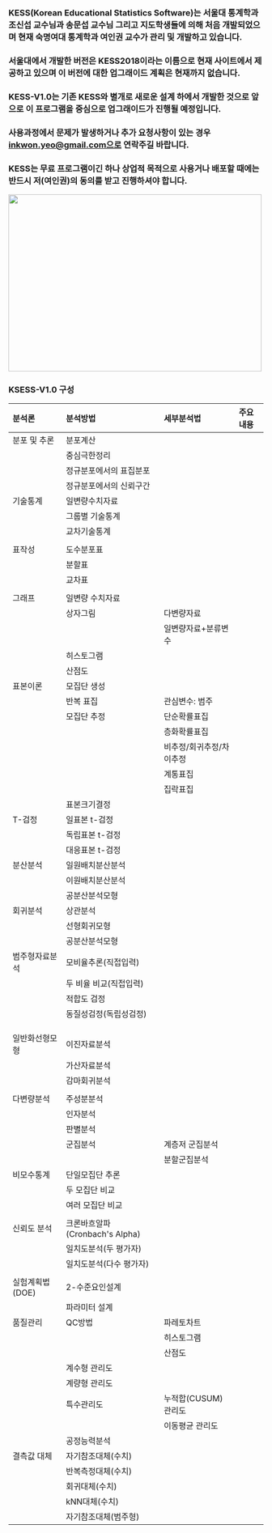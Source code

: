### KESS(Korean Educational Statistics Software)는 서울대 통계학과 조신섭 교수님과 송문섭 교수님 그리고 지도학생들에 의해 처음 개발되었으며 현재 숙명여대 통계학과 여인권 교수가 관리 및 개발하고 있습니다. 
### 서울대에서 개발한 버전은 KESS2018이라는 이름으로 현재 사이트에서 제공하고 있으며 이 버전에 대한 업그래이드 계획은 현재까지 없습니다.
### KESS-V1.0는 기존 KESS와 별개로 새로운 설계 하에서 개발한 것으로 앞으로 이 프로그램을 중심으로 업그래이드가 진행될 예정입니다. 
### 사용과정에서 문제가 발생하거나 추가 요청사항이 있는 경우 inkwon.yeo@gmail.com으로 연락주길 바랍니다.
### KESS는 무료 프로그램이긴 하나 상업적 목적으로 사용거나 배포할 때에는 반드시 저(여인권)의 동의를 받고 진행하셔야 합니다.
<img src="https://user-images.githubusercontent.com/27664894/167245572-005827a4-85db-4109-a5d3-0a159f59f51a.jpg" width=500 height=350>

### KSESS-V1.0 구성

|분석론 | 분석방법 | 세부분석법| 주요내용|
|:---|:---|:---|:---|
|	분포 및 추론	|	분포계산	|		|
|		|	중심극한정리	|		|
|		|	정규분포에서의 표집분포	|		|
|		|	정규분포에서의 신뢰구간	|		|
|	기술통계	|	일변량수치자료	|		|
|		|	그룹별 기술통계	|		|
|		|	교차기술통계	|		|
|		|		|		|
|	표작성	|	도수분포표	|		|
|		|	분할표	|		|
|		|	교차표	|		|
|		|		|		|
|	그래프	|	일변량 수치자료	|		|
|		|	상자그림	|	다변량자료	|
|		|		|	일변량자료+분류변수	|
|		|	히스토그램	|		|
|		|	산점도	|		|
|	표본이론	|	모집단 생성	|		|
|		|	반복 표집	|	관심변수: 범주	|
|		|	모집단 추정	|	단순확률표집	|
|		|		|	층화확률표집	|
|		|		|	비추정/회귀추정/차이추정	|
|		|		|	계통표집	|
|		|		|	집락표집	|
|		|	표본크기결정	|		|
|	T-검정	|	일표본 t-검정	|		|
|		|	독립표본 t-검정	|		|
|		|	대응표본 t-검정	|		|
|	분산분석	|	일원배치분산분석	|		|
|		|	이원배치분산분석	|		|
|		|	공분산분석모형	|		|
|	회귀분석	|	상관분석	|		|
|		|	선형회귀모형	|		|
|		|	공분산분석모형	|		|
|	범주형자료분석	|	모비율추론(직접입력)	|		|
|		|	두 비율 비교(직접입력)	|		|
|		|	적합도 검정	|		|
|		|	동질성검정(독립성검정)	|		|
|		|		|		|
|		|		|		|
|		|		|		|
|	일반화선형모형	|	이진자료분석	|		|
|		|	가산자료분석	|		|
|		|	감마회귀분석	|		|
|		|		|		|
|	다변량분석	|	주성분분석	|		|
|		|	인자분석	|		|
|		|	판별분석	|		|
|		|	군집분석	|	계층저 군집분석	|
|		|		|	분할군집분석	|
|	비모수통계	|	단일모집단 추론	|		|
|		|	두 모집단 비교	|		|
|		|	여러 모집단 비교	|		|
|		|		|		|
|	신뢰도 분석	|	크론바흐알파(Cronbach's Alpha)	|		|
|		|	일치도분석(두 평가자)	|		|
|		|	일치도분석(다수 평가자)	|		|
|		|		|		|
|	실험계획법(DOE)	|	2-수준요인설계	|		|
|		|	파라미터 설계	|		|
|	품질관리	|	QC방법	|	파레토차트	|
|		|		|	히스토그램	|
|		|		|	산점도	|
|		|	계수형 관리도	|		|
|		|	계량형 관리도	|		|
|		|	특수관리도	|	누적합(CUSUM) 관리도	|
|		|		|	이동평균 관리도	|
|		|	공정능력분석	|		|
|	결측값 대체	|	자기참조대체(수치)	|		|
|		|	반복측정대체(수치)	|		|
|		|	회귀대체(수치)	|		|
|		|	kNN대체(수치)	|		|
|		|	자기참조대체(범주형)	|		|

